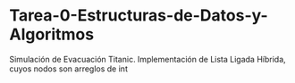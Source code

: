 # Tarea-0-Estructuras-de-Datos-y-Algoritmos
Simulación de Evacuación Titanic. Implementación de Lista Ligada Híbrida, cuyos nodos son arreglos de int
